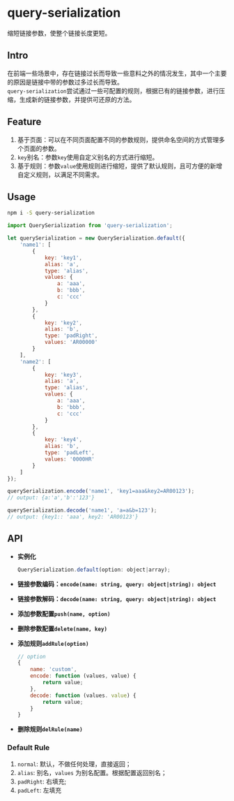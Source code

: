 # query-serialization

缩短链接参数，使整个链接长度更短。

## Intro

在前端一些场景中，存在链接过长而导致一些意料之外的情况发生，其中一个主要的原因是链接中带的参数过多过长而导致。<br/>
`query-serialization`尝试通过一些可配置的规则，根据已有的链接参数，进行压缩，生成新的链接参数，并提供可还原的方法。<br/>

## Feature
1. 基于页面：可以在不同页面配置不同的参数规则，提供命名空间的方式管理多个页面的参数。
2. `key`别名：参数`key`使用自定义别名的方式进行缩短。
3. 基于规则：参数`value`使用规则进行缩短，提供了默认规则，且可方便的新增自定义规则，以满足不同需求。

## Usage
``` bash
npm i -S query-serialization
```

``` js
import QuerySerialization from 'query-serialization';

let querySerialization = new QuerySerialization.default({
    'name1': [
        {
            key: 'key1',
            alias: 'a',
            type: 'alias',
            values: {
                a: 'aaa',
                b: 'bbb',
                c: 'ccc'
            }
        },
        {
            key: 'key2',
            alias: 'b',
            type: 'padRight',
            values: 'AR00000'
        }
    ],
    'name2': [
        {
            key: 'key3',
            alias: 'a',
            type: 'alias',
            values: {
                a: 'aaa',
                b: 'bbb',
                c: 'ccc'
            }
        },
        {
            key: 'key4',
            alias: 'b',
            type: 'padLeft',
            values: '0000HR'
        }
    ]
});

querySerialization.encode('name1', 'key1=aaa&key2=AR00123');
// output: {a:'a','b':'123'}

querySerialization.decode('name1', 'a=a&b=123');
// output: {key1:: 'aaa', key2: 'AR00123'}
```

## API

* **实例化**

  ``` js
  QuerySerialization.default(option: object|array);
  ```


* **链接参数编码：`encode(name: string, query: object|string): object`**

* **链接参数解码：`decode(name: string, query: object|string): object`**

* **添加参数配置`push(name, option)`**

* **删除参数配置`delete(name, key)`**

* **添加规则`addRule(option)`**
  ``` js
  // option
  {
      name: 'custom',
      encode: function (values, value) {
          return value;
      },
      decode: function (values. value) {
          return value;
      }
  }
  ```

* **删除规则`delRule(name)`**


### Default Rule

1. `normal`: 默认，不做任何处理，直接返回；
2. `alias`: 别名，`values` 为别名配置。根据配置返回别名；
3. `padRight`: 右填充;
4. `padLeft`: 左填充
